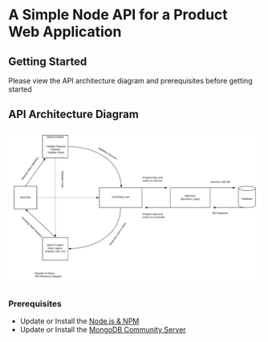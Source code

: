 # A Simple Node API for a Product Web Application

## Getting Started

Please view the API architecture diagram and prerequisites before getting started

## API Architecture Diagram

![API Architecture Diagram](/APIArchitectureDiagram.png)

### Prerequisites

- Update or Install the [Node.js & NPM](https://nodejs.org/en/download/current/)
- Update or Install the [MongoDB Community Server](https://www.mongodb.com/try/download/community)
